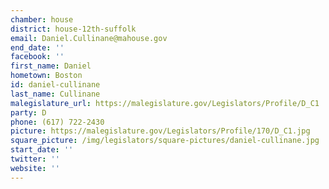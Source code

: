 ```yaml
---
chamber: house
district: house-12th-suffolk
email: Daniel.Cullinane@mahouse.gov
end_date: ''
facebook: ''
first_name: Daniel
hometown: Boston
id: daniel-cullinane
last_name: Cullinane
malegislature_url: https://malegislature.gov/Legislators/Profile/D_C1
party: D
phone: (617) 722-2430
picture: https://malegislature.gov/Legislators/Profile/170/D_C1.jpg
square_picture: /img/legislators/square-pictures/daniel-cullinane.jpg
start_date: ''
twitter: ''
website: ''
---
```

